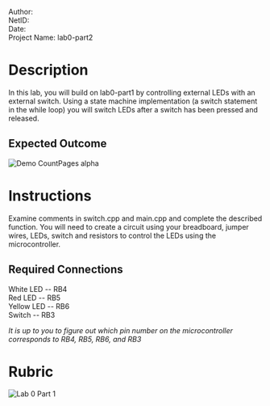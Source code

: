 Author: <br>
NetID: <br>
Date: <br>
Project Name: lab0-part2

# Description
In this lab, you will build on lab0-part1 by controlling external LEDs with an external switch. Using a state machine implementation (a switch statement in the while loop) you will switch LEDs after a switch has been pressed and released.

## Expected Outcome
![Demo CountPages alpha](https://storage.googleapis.com/ece-gitlab/lab0p1.gif)

# Instructions
Examine comments in switch.cpp and main.cpp and complete the described function. You will need to create a circuit using your breadboard, jumper wires, LEDs, switch and resistors to control the LEDs using the microcontroller.

## Required Connections
White LED 	-- 	RB4 <br>
Red LED		--	RB5 <br>
Yellow LED	--	RB6 <br>
Switch  --  RB3

*It is up to you to figure out which pin number on the microcontroller corresponds to RB4, RB5, RB6, and RB3*

# Rubric
![Lab 0 Part 1](https://storage.googleapis.com/ece-gitlab/lab0p1-rubric.png)
